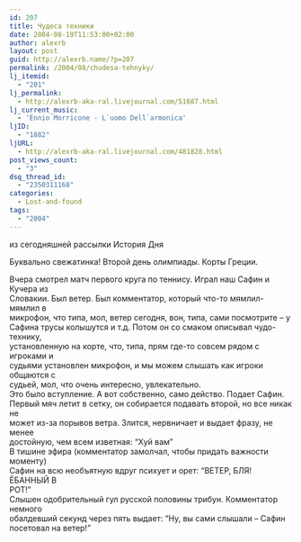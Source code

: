 ```yaml
---
id: 207
title: Чудеса техники
date: 2004-08-19T11:53:00+02:00
author: alexrb
layout: post
guid: http://alexrb.name/?p=207
permalink: /2004/08/chudesa-tehnyky/
lj_itemid:
  - "201"
lj_permalink:
  - http://alexrb-aka-ral.livejournal.com/51687.html
lj_current_music:
  - 'Ennio Morricone - L`uomo Dell`armonica'
ljID:
  - "1882"
ljURL:
  - http://alexrb-aka-ral.livejournal.com/481828.html
post_views_count:
  - "3"
dsq_thread_id:
  - "2350311168"
categories:
  - Lost-and-found
tags:
  - "2004"
---
```

из сегодняшней рассылки История Дня

<!--more Олимпиада-2004-->Буквально свежатинка! Второй день олимпиады. Корты Греции.

  
Вчера смотрел матч первого круга по теннису. Играл наш Сафин и Кучера из  
Словакии. Был ветер. Был комментатор, который что-то мямлил-мямлил в  
микрофон, что типа, мол, ветер сегодня, вон, типа, сами посмотрите &#8211; у  
Сафина трусы колышутся и т.д. Потом он со смаком описывал чудо-технику,  
установленную на корте, что, типа, прям где-то совсем рядом с игроками и  
судьями установлен микрофон, и мы можем слышать как игроки общаются с  
судьей, мол, что очень интересно, увлекательно.  
Это было вступление. А вот собственно, само действо. Подает Сафин.  
Первый мяч летит в сетку, он собирается подавать второй, но все никак не  
может из-за порывов ветра. Злится, нервничает и выдает фразу, не менее  
достойную, чем всем изветная: &#8220;Хуй вам&#8221;  
В тишине эфира (комментатор замолчал, чтобы придать важности моменту)  
Сафин на всю необъятную вдруг психует и орет: &#8220;ВЕТЕР, БЛЯ! ЁБАННЫЙ В  
РОТ!&#8221;  
Слышен одобрительный гул русской половины трибун. Комментатор немного  
обалдевший секунд через пять выдает: &#8220;Ну, вы сами слышали &#8211; Сафин  
посетовал на ветер!&#8221;